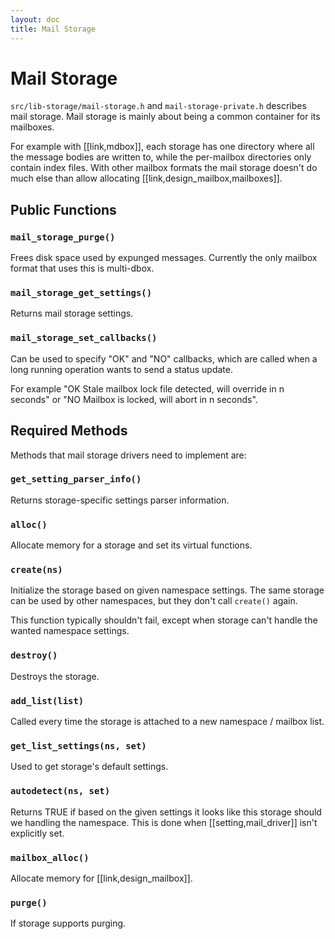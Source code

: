 ```yaml
---
layout: doc
title: Mail Storage
---
```


# Mail Storage

`src/lib-storage/mail-storage.h` and `mail-storage-private.h`
describes mail storage. Mail storage is mainly about being a common
container for its mailboxes.

For example with [[link,mdbox]], each storage has one directory where all the
message bodies are written to, while the per-mailbox directories only
contain index files. With other mailbox formats the mail storage doesn't
do much else than allow allocating [[link,design_mailbox,mailboxes]].

## Public Functions

### `mail_storage_purge()`

Frees disk space used by expunged messages.
Currently the only mailbox format that uses this is multi-dbox.

### `mail_storage_get_settings()`

Returns mail storage settings.

### `mail_storage_set_callbacks()`

Can be used to specify "OK" and "NO" callbacks, which are called when a
long running operation wants to send a status update.

For example "OK Stale mailbox lock file detected, will override in n
seconds" or "NO Mailbox is locked, will abort in n seconds".

## Required Methods

Methods that mail storage drivers need to implement are:

### `get_setting_parser_info()`

Returns storage-specific settings parser information.

### `alloc()`

Allocate memory for a storage and set its virtual functions.

### `create(ns)`

Initialize the storage based on given namespace settings. The same storage
can be used by other namespaces, but they don't call `create()` again.

This function typically shouldn't fail, except when storage can't handle
the wanted namespace settings.

### `destroy()`

Destroys the storage.

### `add_list(list)`

Called every time the storage is attached to a new namespace / mailbox list.

### `get_list_settings(ns, set)`

Used to get storage's default settings.

### `autodetect(ns, set)`

Returns TRUE if based on the given settings it looks like this storage
should we handling the namespace. This is done when [[setting,mail_driver]]
isn't explicitly set.

### `mailbox_alloc()`

Allocate memory for [[link,design_mailbox]].

### `purge()`

If storage supports purging.
